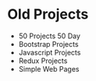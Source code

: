 # Old Projects

- 50 Projects 50 Day
- Bootstrap Projects
- Javascript Projects
- Redux Projects
- Simple Web Pages
